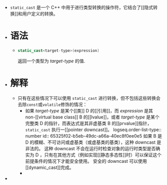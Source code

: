 - `static_cast` 是一个 C++ 中用于进行类型转换的操作符，它结合了[[隐式转换]]和用户定义的转换。
- # 语法
	- ``` C++
	  static_cast<target-type>(expression)
	  ```
	  返回一个类型为 *target-type* 的值.
- # 解释
	- 只有在这些情况下可以使用 `static_cast` 进行转换，但不包括这些转换会去除`const`或`volatile`修饰的情况：
		- 如果 *target-type* 是某个[[类]] D 的[[引用]]，而 *expression* 是其non-[[virtual base class]] B 的[[lvalue]]，或者 *target-type* 是某个完整类 D 的指针，而表达式是其非虚基类 B 的[[prvalue]]指针，`static_cast` 执行一[[pointer downcast]]。
		  logseq.order-list-type:: number
		  id:: 65325f02-b5eb-49dc-a66a-40ec8f0ee0e5
		  如果 B 是 D 的模糊、不可访问或虚基类（或虚基类的基类），这种 downcast 是非法的。
		  这种 downcast 不会在运行时检查对象的运行时类型是否确实为 D ，只有在其他方式（例如实现[[静态多态性]]时）可以保证这个前提条件的情况下才能安全使用。
		  安全的 downcast 可以使用[[dynamic_cast]]完成。
		-
-